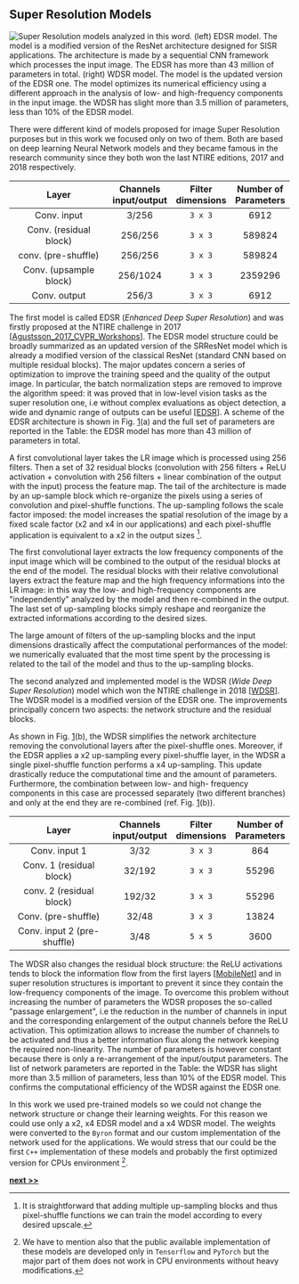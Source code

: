 ## Super Resolution Models

![Super Resolution models analyzed in this word. **(left)** EDSR model. The model is a modified version of the ResNet architecture designed for SISR applications. The architecture is made by a sequential CNN framework which processes the input image. The EDSR has more than 43 million of parameters in total. **(right)** WDSR model. The model is the updated version of the EDSR one. The model optimizes its numerical efficiency using a different approach in the analysis of low- and high-frequency components in the input image. the WDSR has slight more than 3.5 million of parameters, less than 10% of the EDSR model.](../../../../img/SR_models.png)

There were different kind of models proposed for image Super Resolution purposes but in this work we focused only on two of them.
Both are based on deep learning Neural Network models and they became famous in the research community since they both won the last NTIRE editions, 2017 and 2018 respectively.

|   Layer                |  Channels </br> input/output | Filter </br> dimensions | Number of </br> Parameters |
|:----------------------:|:----------------------------:|:-----------------------:|:--------------------------:|
| Conv. input            | 3/256                        | `3 x 3`                 | 6912                       |
| Conv. (residual block) | 256/256                      | `3 x 3`                 | 589824                     |
| conv. (pre-shuffle)    | 256/256                      | `3 x 3`                 | 589824                     |
| Conv. (upsample block) | 256/1024                     | `3 x 3`                 | 2359296                    |
| Conv. output           | 256/3                        | `3 x 3`                 | 6912                       |

The first model is called EDSR (*Enhanced Deep Super Resolution*) and was firstly proposed at the NTIRE challenge in 2017 [[Agustsson_2017_CVPR_Workshops](www.vision.ee.ethz.ch/~timofter/publications/Agustsson-CVPRW-2017.pdf)].
The EDSR model structure could be broadly summarized as an updated version of the SRResNet model which is already a modified version of the classical ResNet (standard CNN based on multiple residual blocks).
The major updates concern a series of optimization to improve the training speed and the quality of the output image.
In particular, the batch normalization steps are removed to improve the algorithm speed: it was proved that in low-level vision tasks as the super resolution one, i.e without complex evaluations as object detection, a wide and dynamic range of outputs can be useful [[EDSR](https://ui.adsabs.harvard.edu/\#abs/2017arXiv170702921L)].
A scheme of the EDSR architecture is shown in Fig. [1](../../../../img/SR_models.png)(a) and the full set of parameters are reported in the Table: the EDSR model has more than 43 million of parameters in total.

A first convolutional layer takes the LR image which is processed using 256 filters.
Then a set of 32 residual blocks (convolution with 256 filters + ReLU activation + convolution with 256 filters + linear combination of the output with the input) process the feature map.
The tail of the architecture is made by an up-sample block which re-organize the pixels using a series of convolution and pixel-shuffle functions.
The up-sampling follows the scale factor imposed: the model increases the spatial resolution of the image by a fixed scale factor (x2 and x4 in our applications) and each pixel-shuffle application is equivalent to a x2 in the output sizes [^1].

The first convolutional layer extracts the low frequency components of the input image which will be combined to the output of the residual blocks at the end of the model.
The residual blocks with their relative convolutional layers extract the feature map and the high frequency informations into the LR image: in this way the low- and high-frequency components are "independently" analyzed by the model and then re-combined in the output.
The last set of up-sampling blocks simply reshape and reorganize the extracted informations according to the desired sizes.

The large amount of filters of the up-sampling blocks and the input dimensions drastically affect the computational performances of the model: we numerically evaluated that the most time spent by the processing is related to the tail of the model and thus to the up-sampling blocks.

The second analyzed and implemented model is the WDSR (*Wide Deep Super Resolution*) model which won the NTIRE challenge in 2018 [[WDSR](https://ui.adsabs.harvard.edu/\#abs/2018arXiv180808718Y)].
The WDSR model is a modified version of the EDSR one.
The improvements principally concern two aspects: the network structure and the residual blocks.

As shown in Fig. [1](../../../../img/SR_models.png)(b), the WDSR simplifies the network architecture removing the convolutional layers after the pixel-shuffle ones.
Moreover, if the EDSR applies a x2 up-sampling every pixel-shuffle layer, in the WDSR a single pixel-shuffle function performs a x4 up-sampling.
This update drastically reduce the computational time and the amount of parameters.
Furthermore, the combination between low- and high- frequency components in this case are processed separately (two different branches) and only at the end they are re-combined (ref. Fig. [1](../../../../img/SR_models.png)(b)).

|   Layer                     |  Channels </br> input/output | Filter </br> dimensions | Number of </br> Parameters |
|:---------------------------:|:----------------------------:|:-----------------------:|:--------------------------:|
| Conv. input 1               | 3/32                         | `3 x 3`                 | 864                        |
| Conv. 1 (residual block)    | 32/192                       | `3 x 3`                 | 55296                      |
| conv. 2 (residual block)    | 192/32                       | `3 x 3`                 | 55296                      |
| Conv. (pre-shuffle)         | 32/48                        | `3 x 3`                 | 13824                      |
| Conv. input 2 (pre-shuffle) | 3/48                         | `5 x 5`                 | 3600                       |


The WDSR also changes the residual block structure: the ReLU activations tends to block the information flow from the first layers [[MobileNet](https://ui.adsabs.harvard.edu/\#abs/2018arXiv180104381S)] and in super resolution structures is important to prevent it since they contain the low-frequency components of the image.
To overcome this problem without increasing the number of parameters the WDSR proposes the so-called "passage enlargement", i.e the reduction in the number of channels in input and the corresponding enlargement of the output channels before the ReLU activation.
This optimization allows to increase the number of channels to be activated and thus a better information flux along the network keeping the required non-linearity.
The number of parameters is however constant because there is only a re-arrangement of the input/output parameters.
The list of network parameters are reported in the Table: the WDSR has slight more than 3.5 million of parameters, less than 10% of the EDSR model.
This confirms the computational efficiency of the WDSR against the EDSR one.

In this work we used pre-trained models so we could not change the network structure or change their learning weights.
For this reason we could use only a x2, x4 EDSR model and a x4 WDSR model.
The weights were converted to the `Byron` format and our custom implementation of the network used for the applications.
We would stress that our could be the first `C++` implementation of these models and probably the first optimized version for CPUs environment [^2].

[^1]: It is straightforward that adding multiple up-sampling blocks and thus pixel-shuffle functions we can train the model according to every desired upscale.

[^2]: We have to mention also that the public available implementation of these models are developed only in `Tensorflow` and `PyTorch` but the major part of them does not work in CPU environments without heavy modifications.


[**next >>**](./Dataset.md)
